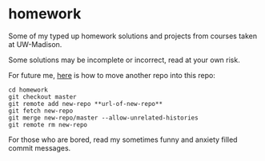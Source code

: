 # homework

Some of my typed up homework solutions and projects from courses taken at UW-Madison. 

Some solutions may be incomplete or incorrect, read at your own risk. 

For future me, [here](https://stackoverflow.com/questions/17371150/moving-git-repository-content-to-another-repository-preserving-history)
is how to move another repo into this repo:
```
cd homework
git checkout master
git remote add new-repo **url-of-new-repo**
git fetch new-repo
git merge new-repo/master --allow-unrelated-histories
git remote rm new-repo
```

For those who are bored, read my sometimes funny and anxiety filled commit messages. 
